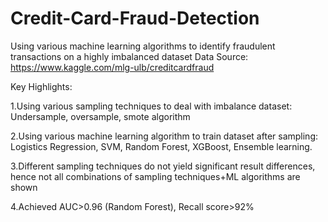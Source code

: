 # Credit-Card-Fraud-Detection
Using various machine learning algorithms to identify fraudulent transactions on a highly imbalanced dataset
Data Source: https://www.kaggle.com/mlg-ulb/creditcardfraud

Key Highlights: 

1.Using various sampling techniques to deal with imbalance dataset: Undersample, oversample, smote algorithm 

2.Using various machine learning algorithm to train dataset after sampling: Logistics Regression, SVM, Random Forest, XGBoost, Ensemble learning. 

3.Different sampling techniques do not yield significant result differences, hence not all combinations of sampling techniques+ML algorithms are shown 

4.Achieved AUC>0.96 (Random Forest), Recall score>92%
